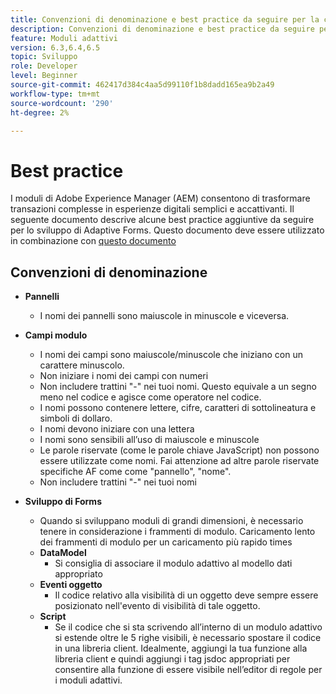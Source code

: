 ```yaml
---
title: Convenzioni di denominazione e best practice da seguire per la creazione di moduli adattivi
description: Convenzioni di denominazione e best practice da seguire per la creazione di moduli adattivi
feature: Moduli adattivi
version: 6.3,6.4,6.5
topic: Sviluppo
role: Developer
level: Beginner
source-git-commit: 462417d384c4aa5d99110f1b8dadd165ea9b2a49
workflow-type: tm+mt
source-wordcount: '290'
ht-degree: 2%

---
```


# Best practice  

I moduli di Adobe Experience Manager (AEM) consentono di trasformare transazioni complesse in esperienze digitali semplici e accattivanti. Il seguente documento descrive alcune best practice aggiuntive da seguire per lo sviluppo di Adaptive Forms. Questo documento deve essere utilizzato in combinazione con [questo documento](https://helpx.adobe.com/experience-manager/6-3/forms/using/adaptive-forms-best-practices.html#Overview)

## Convenzioni di denominazione

* **Pannelli**
   * I nomi dei pannelli sono maiuscole in minuscole e viceversa.

* **Campi modulo**
   * I nomi dei campi sono maiuscole/minuscole che iniziano con un carattere minuscolo.
   * Non iniziare i nomi dei campi con numeri
   * Non includere trattini &quot;-&quot; nei tuoi nomi. Questo equivale a un segno meno nel codice e agisce come operatore nel codice.
   * I nomi possono contenere lettere, cifre, caratteri di sottolineatura e simboli di dollaro.
   * I nomi devono iniziare con una lettera
   * I nomi sono sensibili all’uso di maiuscole e minuscole
   * Le parole riservate (come le parole chiave JavaScript) non possono essere utilizzate come nomi. Fai attenzione ad altre parole riservate specifiche AF come   come &quot;pannello&quot;, &quot;nome&quot;.
   * Non includere trattini &quot;-&quot; nei tuoi nomi
* **Sviluppo di Forms**
   * Quando si sviluppano moduli di grandi dimensioni, è necessario tenere in considerazione i frammenti di modulo. Caricamento lento dei frammenti di modulo per un caricamento più rapido   times
   * **DataModel**
      * Si consiglia di associare il modulo adattivo al modello dati appropriato
   * **Eventi oggetto**
      * Il codice relativo alla visibilità di un oggetto deve sempre essere posizionato nell&#39;evento di visibilità di tale oggetto.
   * **Script**
      * Se il codice che si sta scrivendo all’interno di un modulo adattivo si estende oltre le 5 righe visibili, è necessario spostare il codice in una libreria client. Idealmente, aggiungi la tua funzione alla libreria client e quindi aggiungi i tag jsdoc appropriati per consentire alla funzione di essere visibile nell’editor di regole per i moduli adattivi.


